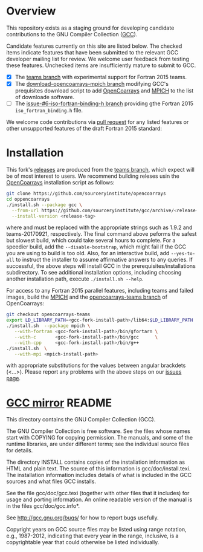 Overview
========
This repository exists as a staging ground for developing candidate
contributions to the GNU Compiler Collection ([GCC]).

Candidate features currently on this site are listed below.  The checked items indicate features 
that have been submitted to the relevant GCC developer mailing list for review.  We welcome user 
feedback from testing these features.  Unchecked items are insufficiently mature to submit to GCC. 

- [X] The [teams branch] with experimental support for Fortran 2015 teams. 
- [X] The [download-opencoarrays-mpich branch] modifying GCC's prequisites download script
  to add [OpenCoarrays] and [MPICH] to the list of downloade software.
- [ ] The [issue-#6-iso-fortran-binding-h branch] providing gthe Fortran 2015 `iso_fortran_binding.h` file.

We welcome code contributions via [pull request] for any listed features or other unsupported
features of the draft Fortran 2015 standard:

Installation
============
This fork's [releases] are produced from the [teams branch], which expect will be of 
most interest to users.   We recommend building releses usin the [OpenCoarrays] 
installation script as follows:
```bash
git clone https://github.com/sourceryinstitute/opencoarrays
cd oppencoarrays
./install.sh --package gcc \
  --from-url https://github.com/sourceryinstitute/gcc/archive/<release-tag>.tar.gz \
  --install-version <release-tag>
```
where <version-number> and <release-tag> must be replaced with the appropriate strings such as
1.9.2 and teams-20170921, respectively.  The final command above peforms the safest but slowest
build, which could take several hours to complete.  For a speedier build, add the `--disable-bootstrap`,
which might fail if the GCC you are using to build is too old.  Also, for an interactive build,
add `--yes-to-all` to instruct the installer to assume affirmative answers to any queries. If successful,
the above steps will install GCC in the prerequisites/installations subdirectory.  To see additional
installation options, including choosing another installation path, execute `./install.sh --help`.

For access to any Fortran 2015 parallel features, including teams and failed images, build the [MPICH] 
and the [opencoarrays-teams branch] of OpenCoarrays:
```bash
git checkout opencoarrays-teams
export LD_LIBRARY_PATH=<gcc-fork-install-path>/lib64:$LD_LIBRARY_PATH
./install.sh  --package mpich \
   --with-fortran <gcc-fork-install-path>/bin/gfortarn \
   --with-c       <gcc-fork-install-path>/bin/gcc      \
   --with-cpp     <gcc-fork-install-path>/bin/g++
./install.sh  \
   --with-mpi <mpich-install-path> 
```
with appropriate substitutions for the values between angular brackdets (<...>).  Please report
any problems with the above steps on our [issues page].


[GCC mirror] README
===================

This directory contains the GNU Compiler Collection (GCC).

The GNU Compiler Collection is free software.  See the files whose
names start with COPYING for copying permission.  The manuals, and
some of the runtime libraries, are under different terms; see the
individual source files for details.

The directory INSTALL contains copies of the installation information
as HTML and plain text.  The source of this information is
gcc/doc/install.texi.  The installation information includes details
of what is included in the GCC sources and what files GCC installs.

See the file gcc/doc/gcc.texi (together with other files that it
includes) for usage and porting information.  An online readable
version of the manual is in the files gcc/doc/gcc.info*.

See http://gcc.gnu.org/bugs/ for how to report bugs usefully.

Copyright years on GCC source files may be listed using range
notation, e.g., 1987-2012, indicating that every year in the range,
inclusive, is a copyrightable year that could otherwise be listed
individually.

[GCC mirror]: https://github.com/gcc-mirror/gcc
[GCC]: https://gcc.gnu.org/gcc
[OpenCoarrays]: https://www.opendcoarrays.org
[MPICH]: https://www.mpich.org
[teams branch]: https://github.com/sourceryinstitute/gcc/tree/teams
[issue-#6-iso-fortran-binding-h branch]: https://github.com/sourceryinstitute/gcc/tree/issue-#6-iso-fortran-binding-h
[download-opencoarrays-mpich branch]: https://github.com/sourceryinstitute/gcc/tree/download-opencoarrays-mpich 
[releases]: https://github.com/sourceryinstitute/gcc/releases/
[issues page]: https://github.com/sourceryinstitute/gcc/issues/
[opencoarrays-teams branch]: https://github.com/sourceryinstitute/opencoarrays/tree/opencoarrays-teams
[pull request]: https://github.com/sourceryinstitute/gcc/pulls
